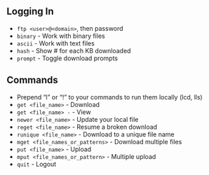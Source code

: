 ## Logging In

* `ftp <user>@<domain>`, then password
* `binary` - Work with binary files
* `ascii` - Work with text files
* `hash` - Show # for each KB downloaded
* `prompt` - Toggle download prompts

## Commands

* Prepend “l” or “!” to your commands to run them locally (lcd, lls)
* `get <file_name>` - Download
* `get <file_name> -` - View
* `newer <file_name>` - Update your local file
* `reget <file_name>` - Resume a broken download
* `runique <file_name>` - Download to a unique file name
* `mget <file_names_or_patterns>` - Download multiple files
* `put <file_name>` - Upload
* `mput <file_names_or_pattern>` - Multiple upload
* `quit` - Logout
